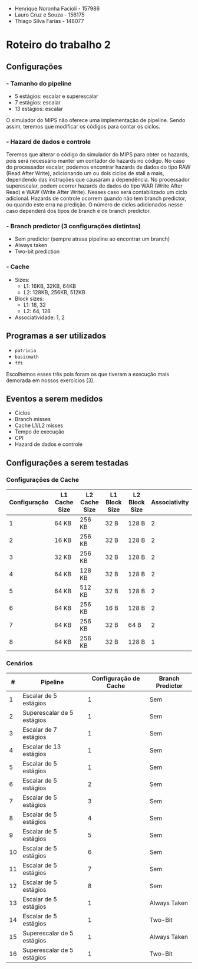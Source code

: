 - Henrique Noronha Facioli - 157986
- Lauro Cruz e Souza - 156175
- Thiago Silva Farias - 148077

# Roteiro do trabalho 2

## Configurações
### - Tamanho do pipeline
- 5 estágios: escalar e superescalar
- 7 estágios: escalar
- 13 estágios: escalar

O simulador do MIPS não oferece uma implementação de pipeline. Sendo assim, teremos que modificar os códigos para contar os ciclos.

### - Hazard de dados e controle
Teremos que alterar o código do simulador do MIPS para obter os hazards, pois será necessário manter um contador de hazards no código.
No caso do processador escalar, podemos encontrar hazards de dados do tipo RAW (Read After Write), adicionando um ou dois ciclos de stall a mais, dependendo das instruções que causaram a dependência.
No processador superescalar, podem ocorrer hazards de dados do tipo WAR (Write After Read) e WAW (Write After Write). Nesses caso será contabilizado um ciclo adicional.
Hazards de controle ocorrem quando não tem branch predictor, ou quando este erra na predição. O número de ciclos adicionados nesse caso dependerá dos tipos de branch e de branch predictor.

### - Branch predictor (3 configurações distintas)
- Sem predictor (sempre atrasa pipeline ao encontrar um branch)
- Always taken
- Two-bit prediction

### - Cache
- Sizes:
    - L1: 16KB, 32KB, 64KB
    - L2: 128KB, 256KB, 512KB
- Block sizes:
    - L1: 16, 32
    - L2: 64, 128
- Associatividade: 1, 2

## Programas a ser utilizados
- `patricia`
- `basicmath`
- `fft`

Escolhemos esses três pois foram os que tiveram a execução mais demorada em nossos exercícios (3).

## Eventos a serem medidos
- Ciclos
- Branch misses
- Cache L1/L2 misses
- Tempo de execução
- CPI
- Hazard de dados e controle

## Configurações a serem testadas

### Configurações de Cache

| Configuração | L1 Cache Size | L2 Cache Size | L1 Block Size | L2 Block Size | Associativity |
|--------------|---------------|---------------|---------------|---------------|---------------|
| 1            | 64 KB         | 256 KB        | 32 B          | 128 B         | 2             |
| 2            | 16 KB         | 256 KB        | 32 B          | 128 B         | 2             |
| 3            | 32 KB         | 256 KB        | 32 B          | 128 B         | 2             |
| 4            | 64 KB         | 128 KB        | 32 B          | 128 B         | 2             |
| 5            | 64 KB         | 512 KB        | 32 B          | 128 B         | 2             |
| 6            | 64 KB         | 256 KB        | 16 B          | 128 B         | 2             |
| 7            | 64 KB         | 256 KB        | 32 B          | 64 B          | 2             |
| 8            | 64 KB         | 256 KB        | 32 B          | 128 B         | 1             |

### Cenários

| #  | Pipeline                   | Configuração de Cache | Branch Predictor |
|----|----------------------------|-----------------------|------------------|
| 1  | Escalar de 5 estágios      | 1                     | Sem              |
| 2  | Superescalar de 5 estágios | 1                     | Sem              |
| 3  | Escalar de 7 estágios      | 1                     | Sem              |
| 4  | Escalar de 13 estágios     | 1                     | Sem              |
| 5  | Escalar de 5 estágios      | 1                     | Sem              |
| 6  | Escalar de 5 estágios      | 2                     | Sem              |
| 7  | Escalar de 5 estágios      | 3                     | Sem              |
| 8  | Escalar de 5 estágios      | 4                     | Sem              |
| 9  | Escalar de 5 estágios      | 5                     | Sem              |
| 10 | Escalar de 5 estágios      | 6                     | Sem              |
| 11 | Escalar de 5 estágios      | 7                     | Sem              |
| 12 | Escalar de 5 estágios      | 8                     | Sem              |
| 13 | Escalar de 5 estágios      | 1                     | Always Taken     |
| 14 | Escalar de 5 estágios      | 1                     | Two-Bit          |
| 15 | Superescalar de 5 estágios | 1                     | Always Taken     |
| 16 | Superescalar de 5 estágios | 1                     | Two-Bit          |
